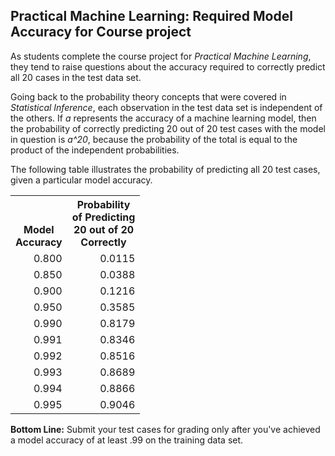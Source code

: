 ## Practical Machine Learning: Required Model Accuracy for Course project

As students complete the course project for _Practical Machine Learning_, they tend to raise questions about the accuracy required to correctly predict all 20 cases in the test data set.

Going back to the probability theory concepts that were covered in *Statistical Inference*, each observation in the test data set is independent of the others. If *a* represents the accuracy of a machine learning model, then the probability of correctly predicting 20 out of 20 test cases with the model in question is *a^20*, because the probability of the total is equal to the product of the independent probabilities.

The following table illustrates the probability of predicting all 20 test cases, given a particular model accuracy.

<table>
<tr><th><br><br>Model<br>Accuracy</th><th>Probability<br>of Predicting <br>20 out of 20<br>Correctly</th>
</tr>
<tr><td align=right>0.800</td><td align=right>0.0115</td></tr>
<tr><td align=right>0.850</td><td align=right>0.0388</td></tr>
<tr><td align=right>0.900</td><td align=right>0.1216</td></tr>
<tr><td align=right>0.950</td><td align=right>0.3585</td></tr>
<tr><td align=right>0.990</td><td align=right>0.8179</td></tr>
<tr><td align=right>0.991</td><td align=right>0.8346</td></tr>
<tr><td align=right>0.992</td><td align=right>0.8516</td></tr>
<tr><td align=right>0.993</td><td align=right>0.8689</td></tr>
<tr><td align=right>0.994</td><td align=right>0.8866</td></tr>
<tr><td align=right>0.995</td><td align=right>0.9046</td></tr>
</table>

<strong>Bottom Line:</strong> Submit your test cases for grading only after you've achieved a model accuracy of at least .99 on the training data set.

